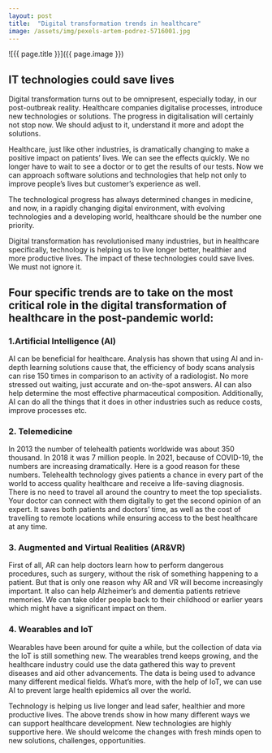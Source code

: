 ```yaml
---
layout: post
title:  "Digital transformation trends in healthcare"
image: /assets/img/pexels-artem-podrez-5716001.jpg
---
```


![{{ page.title }}]({{ page.image }})


## IT technologies could save lives
Digital transformation turns out to be omnipresent, especially today, in our post-outbreak reality. Healthcare companies digitalise processes, introduce new technologies or solutions. The progress in digitalisation will certainly not stop now. We should adjust to it, understand it more and adopt the solutions.

Healthcare, just like other industries, is dramatically changing to make a positive impact on patients’ lives. We can see the effects quickly. We no longer have to wait to see a doctor or to get the results of our tests. Now we can approach software solutions and technologies that help not only to improve people’s lives but customer’s experience as well.

The technological progress has always determined changes in medicine, and now, in a rapidly changing digital environment, with evolving technologies and a developing world, healthcare should be the number one priority.

Digital transformation has revolutionised many industries, but in healthcare specifically, technology is helping us to live longer better, healthier and more productive lives. The impact of these technologies could save lives. We must not ignore it.

## Four specific trends are to take on the most critical role in the digital transformation of healthcare in the post-pandemic world:

### 1.Artificial Intelligence (AI)
AI can be beneficial for healthcare. Analysis has shown that using AI and in-depth learning solutions cause that, the efficiency of body scans analysis can rise 150 times in comparison to an activity of a radiologist. No more stressed out waiting, just accurate and on-the-spot answers. AI can also help determine the most effective pharmaceutical composition. Additionally, AI can do all the things that it does in other industries such as reduce costs, improve processes etc.

### 2. Telemedicine
In 2013 the number of telehealth patients worldwide was about 350 thousand. In 2018 it was 7 million people. In 2021, because of COVID-19, the numbers are increasing dramatically. Here is a good reason for these numbers. Telehealth technology gives patients a chance in every part of the world to access quality healthcare and receive a life-saving diagnosis. There is no need to travel all around the country to meet the top specialists. Your doctor can connect with them digitally to get the second opinion of an expert. It saves both patients and doctors’ time, as well as the cost of travelling to remote locations while ensuring access to the best healthcare at any time.

### 3. Augmented and Virtual Realities (AR&VR)
First of all, AR can help doctors learn how to perform dangerous procedures, such as surgery, without the risk of something happening to a patient. But that is only one reason why AR and VR will become increasingly important. It also can help Alzheimer’s and dementia patients retrieve memories. We can take older people back to their childhood or earlier years which might have a significant impact on them.

### 4. Wearables and IoT
Wearables have been around for quite a while, but the collection of data via the IoT is still something new. The wearables trend keeps growing, and the healthcare industry could use the data gathered this way to prevent diseases and aid other advancements. The data is being used to advance many different medical fields. What’s more, with the help of IoT, we can use AI to prevent large health epidemics all over the world.

Technology is helping us live longer and lead safer, healthier and more productive lives. The above trends show in how many different ways we can support healthcare development. New technologies are highly supportive here. We should welcome the changes with fresh minds open to new solutions, challenges, opportunities.
